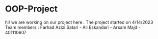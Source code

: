 # OOP-Project
hi! we are working on our project here . The project started on 4/14/2023 
Team members :
  Farhad Azizi Satari - 
  Ali Eskandari - 
  Arsam Majd - 401110607
